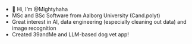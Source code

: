 - 👋 Hi, I’m @Mightyhaha
- MSc and BSc Software from Aalborg University (Cand.polyt)
- Great interest in AI, data engineering (especially cleaning out data) and image recognition
- Created 39andMe and LLM-based dog vet app!
